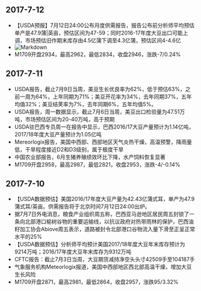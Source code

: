 ## 2017-7-12
- 【USDA预报】7月12日24:00公布月度供需报告，报告公布前分析师平均预估单产是47.9蒲|英亩，预估区间为47-59；同时2016-17年度大豆出口可能上调，市场预估旧作期末库存由4.5亿蒲下调至4.3亿蒲，预估区间4-4.6亿
- ![Markdown](http://i1.buimg.com/591986/516ae5052126614b.jpg)
- M1709开盘2934，最高2962，最低2834，收盘2946，涨跌-7/0.24%

## 2017-7-11
- USDA报告，截止7月9日当周，美豆生长优良率为62%，低于预估63%，之前一周为64%，上年同期为71%；美豆开花率为34%，去年同期37%，五年均值32%；美豆结荚率为7%，去年同期6%，五年均值5%。
- USDA报告，周一数据显示，截止7月6日当周，美豆出口检验量为47.51万吨，市场预估区间为20-40万吨，高于预期
- USDA驻巴西专员周一在报告中显示，巴西2016/17大豆产量预计为1.14亿吨，2017/18年度大豆产量预计为1.05亿吨
- Mereorlogix报告，美国中西部、西部地区天气炎热干燥，高温预警，降雨量低，干旱程度接近D2和D3级别，属于极度干旱
- 中国农业部报告，6月生猪养殖绩效环比下降，水产饲料恢复显著
- M1709开盘2958，最高2987，最低2821，收盘2953，涨跌-4/-0.14%


## 2017-7-10
- 【USDA数据预估】美国2016/17年度大豆产量为42.43亿蒲式耳，单产为47.9蒲式耳/英亩。供需报告将于北京时间7月12日24:00出炉。
- 据7月7日外电消息，粮食产业组织周五称，巴西亚马逊地区居民周五封锁了一条向北部港口榆树谷物的重要运输线，以抗议政府对热带雨林的保护，巴西油籽加工协会Abiove周五表示，道路被封令北部港口谷物流入量下滑至正呈正常水平的25%
- 【USDA数据预估】分析师平均预计美国2017/18年度大豆年末库存预计为9214万吨；2016/17年度大豆年末库存为9312万吨
- CFTC报告：截止7月3日当周，大豆期货减持净空头头寸42509手至104187手
- 气象服务机构Meteorlogix报道，美国中西部地区西北部高温干燥，增加大豆生长风险
- M1709开盘2871，最高2981，最低2864，收盘2957，涨跌95/3.32%
